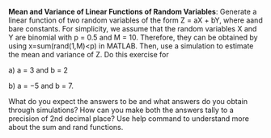 **Mean and Variance of Linear Functions of Random Variables**: Generate a linear
function of two random variables of the form Z = aX + bY, where aand bare constants.
For simplicity, we assume that the random variables X and Y are binomial with p = 0.5 and
M = 10. Therefore, they can be obtained by using x=sum(rand(1,M)<p) in MATLAB. Then,
use a simulation to estimate the mean and variance of Z. Do this exercise for

a) a = 3 and b = 2

b) a = −5 and b = 7.

What do you expect the answers to be and what answers do you obtain through simulations?
How can you make both the answers tally to a precision of 2nd decimal place? Use help
command to understand more about the sum and rand functions.
